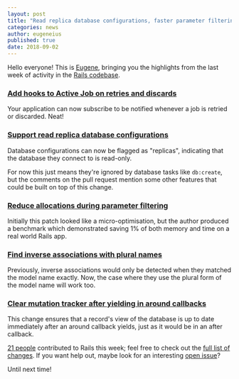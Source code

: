 ```yaml
---
layout: post
title: "Read replica database configurations, faster parameter filtering, and more!"
categories: news
author: eugeneius
published: true
date: 2018-09-02
---
```


Hello everyone! This is [Eugene](https://twitter.com/eugeneius), bringing you the highlights from the last week of activity in the [Rails codebase](https://github.com/rails/rails).

### [Add hooks to Active Job on retries and discards](https://github.com/rails/rails/pull/33751)

Your application can now subscribe to be notified whenever a job is retried or discarded. Neat!

### [Support read replica database configurations](https://github.com/rails/rails/pull/33770)

Database configurations can now be flagged as "replicas", indicating that the database they connect to is read-only.

For now this just means they're ignored by database tasks like `db:create`, but the comments on the pull request mention some other features that could be built on top of this change.

### [Reduce allocations during parameter filtering](https://github.com/rails/rails/pull/33758)

Initially this patch looked like a micro-optimisation, but the author produced a benchmark which demonstrated saving 1% of both memory and time on a real world Rails app.

### [Find inverse associations with plural names](https://github.com/rails/rails/pull/33729)

Previously, inverse associations would only be detected when they matched the model name exactly. Now, the case where they use the plural form of the model name will work too.

### [Clear mutation tracker after yielding in around callbacks](https://github.com/rails/rails/pull/33689)

This change ensures that a record's view of the database is up to date immediately after an around callback yields, just as it would be in an after callback.

[21 people](https://contributors.rubyonrails.org/contributors/in-time-window/20180826-20180901) contributed to Rails this week; feel free to check out the [full list of changes](https://github.com/rails/rails/compare/master@%7B2018-08-25%7D...@%7B2018-09-01%7D). If you want help out, maybe look for an interesting [open issue](https://github.com/rails/rails/issues)?

Until next time!
